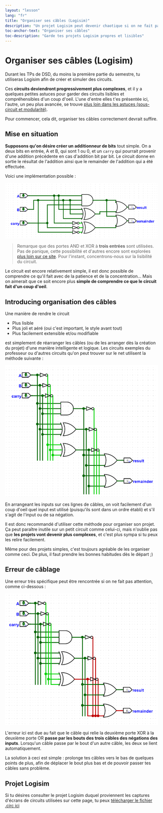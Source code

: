 ```yaml
---
layout: "lesson"
lang: "fr"
title: "Organiser ses câbles (Logisim)"
description: "Un projet Logisim peut devenir chaotique si on ne fait pas attention"
toc-anchor-text: "Organiser ses câbles"
toc-description: "Garde tes projets Logisim propres et lisibles"
---
```


# Organiser ses câbles (Logisim)

Durant les TPs de DSD, du moins la première partie du semestre, tu utiliseras Logisim afin de créer et simuler des circuits.

Ces **circuits deviendront progressivement plus complexes**, et il y a quelques petites astuces pour garder des circuits lisibles et compréhensibles d'un coup d'oeil. L'une d'entre elles t'es présentée ici, l'autre, un peu plus avancée, se trouve [plus loin dans les astuces (sous-circuit et modularité)](logisim-11.md).

Pour commencer, cela dit, organiser tes câbles correctement devrait suffire.

## Mise en situation

**Supposons qu'on désire créer un additionneur de bits** tout simple. On a deux bits en entrée, A et B, qui sont 1 ou 0, et un `carry` qui pourrait provenir d'une addition précédente en cas d'addition bit par bit. Le circuit donne en sortie le résultat de l'addition ainsi que le remainder de l'addition qui a été effectuée.

Voici une implémentation possible :

![L'image d'un circuit chaotique devrait apparaître ici](assets/images/logisim-cables-chaotic-circuit.png)

> Remarque que des portes AND et XOR à **trois entrées** sont utilisées. Pas de panique, cette possibilité et d'autres encore sont explorées [plus loin sur ce site](logisim-05.md). Pour l'instant, concentrons-nous sur la lisibilité du circuit.

Le circuit est encore relativement simple, il est donc possible de comprendre ce qu'il fait avec de la patience et de la concentration... Mais on aimerait que ce soit encore plus **simple de comprendre ce que le circuit fait d'un coup d'oeil**.

## Introducing organisation des câbles

Une manière de rendre le circuit

 - Plus lisible
 - Plus joli et aéré (oui c'est important, le style avant tout)
 - Plus facilement extensible et/ou modifiable

est simplement de réarranger les câbles (ou de les arranger dès la création du projet) d'une manière intelligente et logique. Les circuits exemples du professeur ou d'autres circuits qu'on peut trouver sur le net utilisent la méthode suivante :

![L'image d'un circuit ordonné devrait apparaître ici](assets/images/logisim-cables-sorted-circuit.png)

En arrangeant les inputs sur ces lignes de câbles, on voit facilement d'un coup d'oeil quel input est utilisé (puisqu'ils sont dans un ordre établi) et s'il s'agit de l'input ou de sa négation.

Il est donc recommandé d'utiliser cette méthode pour organiser son projet. Ça peut paraître inutile sur un petit circuit comme celui-ci, mais n'oublie pas que **les projets vont devenir plus complexes**, et c'est plus sympa si tu peux les relire facilement.

Même pour des projets simples, c'est toujours agréable de les organiser comme ceci. De plus, il faut prendre les bonnes habitudes dès le départ ;)

## Erreur de câblage

Une erreur très spécifique peut être rencontrée si on ne fait pas attention, comme ci-dessous :

![L'image d'un circuit ordonné avec une erreur devrait apparaître ici](assets/images/logisim-cables-sorted-circuit-with-error.png)

L'erreur ici est due au fait que le câble qui relie la deuxième porte XOR à la deuxième porte OR **passe par les bouts des trois câbles des négations des inputs**. Lorsqu'un câble passe par le bout d'un autre câble, les deux se lient automatiquement.

La solution à ceci est simple : prolonge tes câbles vers le bas de quelques points de plus, afin de déplacer le bout plus bas et de pouvoir passer tes câbles sans problème.

## Projet Logisim

Si tu désires consulter le projet Logisim duquel proviennent les captures d'écrans de circuits utilisées sur cette page, tu peux <a type="button" href="/assets/logisim/projects/logisim_cables_chaotic_addition_circuit.circ" download="logisim_cables_chaotic_addition_circuit.circ">télécharger le fichier .circ ici</a>